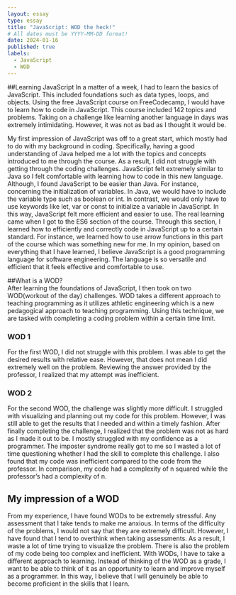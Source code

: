 ```yaml
---
layout: essay
type: essay
title: "JavaScript: WOD the heck!"
# All dates must be YYYY-MM-DD format!
date: 2024-01-16
published: true
labels:
  - JavaScript
  - WOD
---
```



##Learning JavaScript
  In a matter of a week, I had to learn the basics of JavaScript. This included foundations such as data types, loops, and objects. Using the free JavaScript course on FreeCodecamp, I would have to learn how to code in JavaScript. This course included 142 topics and problems. Taking on a challenge like learning another language in days was extremely intimidating. However, it was not as bad as I thought it would be.
  
  My first impression of JavaScript was off to a great start, which mostly had to do with my background in coding. Specifically, having a good understanding of Java helped me a lot with the topics and concepts introduced to me through the course. As a result, I did not struggle with getting through the coding challenges. JavaScript felt extremely similar to Java so I felt comfortable with learning how to code in this new language. Although, I found JavaScript to be easier than Java. For instance, concerning the initialization of variables. In Java, we would have to include the variable type such as boolean or int. In contrast, we would only have to use keywords like let, var or const to initialize a variable in JavaScript. In this way, JavaScript felt more efficient and easier to use. The real learning came when I got to the ES6 section of the course. Through this section, I learned how to efficiently and correctly code in JavaScript up to a certain standard. For instance, we learned how to use arrow functions in this part of the course which was something new for me. In my opinion, based on everything that I have learned, I believe JavaScript is a good programming language for software engineering. The language is so versatile and efficient that it feels effective and comfortable to use.

##What is a WOD?  
  After learning the foundations of JavaScript, I then took on two WOD(workout of the day) challenges. WOD takes a different approach to teaching programming as it utilizes athletic engineering which is a new pedagogical approach to teaching programming. Using this technique, we are tasked with completing a coding problem within a certain time limit. 
### WOD 1  
  For the first WOD, I did not struggle with this problem. I was able to get the desired results with relative ease. However, that does not mean I did extremely well on the problem. Reviewing the answer provided by the professor, I realized that my attempt was inefficient.
### WOD 2  
  For the second WOD, the challenge was slightly more difficult. I struggled with visualizing and planning out my code for this problem. However, I was still able to get the results that I needed and within a timely fashion. After finally completing the challenge, I realized that the problem was not as hard as I made it out to be. I mostly struggled with my confidence as a programmer. The imposter syndrome really got to me so I wasted a lot of time questioning whether I had the skill to complete this challenge. I also found that my code was inefficient compared to the code from the professor. In comparison, my code had a complexity of n squared while the professor’s had a complexity of n.
## My impression of a WOD   
  From my experience, I have found WODs to be extremely stressful. Any assessment that I take tends to make me anxious. In terms of the difficulty of the problems, I would not say that they are extremely difficult. However, I have found that I tend to overthink when taking assessments. As a result, I waste a lot of time trying to visualize the problem. There is also the problem of my code being too complex and inefficient. With WODs, I have to take a different approach to learning. Instead of thinking of the WOD as a grade, I want to be able to think of it as an opportunity to learn and improve myself as a programmer. In this way, I believe that I will genuinely be able to become proficient in the skills that I learn.
